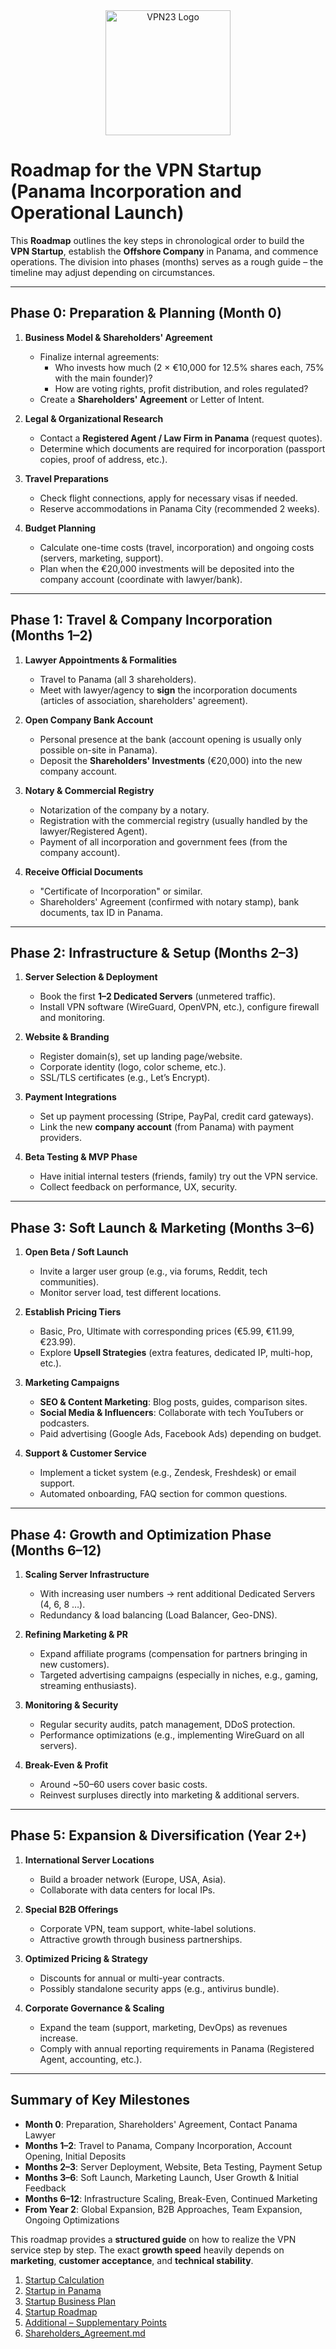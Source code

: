 <div align="center">
    <img src="https://x3.dynu.com/assets/logo-D3O0-4lF.png" alt="VPN23 Logo" width="200"/>
</div>

# Roadmap for the VPN Startup (Panama Incorporation and Operational Launch)

This **Roadmap** outlines the key steps in chronological order to build the **VPN Startup**, establish the **Offshore Company** in Panama, and commence operations. The division into phases (months) serves as a rough guide – the timeline may adjust depending on circumstances.

---

## Phase 0: Preparation & Planning (Month 0)

1. **Business Model & Shareholders' Agreement**  
   - Finalize internal agreements:  
     - Who invests how much (2 × €10,000 for 12.5% shares each, 75% with the main founder)?  
     - How are voting rights, profit distribution, and roles regulated?  
   - Create a **Shareholders' Agreement** or Letter of Intent.

2. **Legal & Organizational Research**  
   - Contact a **Registered Agent / Law Firm in Panama** (request quotes).  
   - Determine which documents are required for incorporation (passport copies, proof of address, etc.).

3. **Travel Preparations**  
   - Check flight connections, apply for necessary visas if needed.  
   - Reserve accommodations in Panama City (recommended 2 weeks).

4. **Budget Planning**  
   - Calculate one-time costs (travel, incorporation) and ongoing costs (servers, marketing, support).  
   - Plan when the €20,000 investments will be deposited into the company account (coordinate with lawyer/bank).

---

## Phase 1: Travel & Company Incorporation (Months 1–2)

1. **Lawyer Appointments & Formalities**  
   - Travel to Panama (all 3 shareholders).  
   - Meet with lawyer/agency to **sign** the incorporation documents (articles of association, shareholders' agreement).

2. **Open Company Bank Account**  
   - Personal presence at the bank (account opening is usually only possible on-site in Panama).  
   - Deposit the **Shareholders' Investments** (€20,000) into the new company account.

3. **Notary & Commercial Registry**  
   - Notarization of the company by a notary.  
   - Registration with the commercial registry (usually handled by the lawyer/Registered Agent).  
   - Payment of all incorporation and government fees (from the company account).

4. **Receive Official Documents**  
   - "Certificate of Incorporation" or similar.  
   - Shareholders' Agreement (confirmed with notary stamp), bank documents, tax ID in Panama.

---

## Phase 2: Infrastructure & Setup (Months 2–3)

1. **Server Selection & Deployment**  
   - Book the first **1–2 Dedicated Servers** (unmetered traffic).  
   - Install VPN software (WireGuard, OpenVPN, etc.), configure firewall and monitoring.

2. **Website & Branding**  
   - Register domain(s), set up landing page/website.  
   - Corporate identity (logo, color scheme, etc.).  
   - SSL/TLS certificates (e.g., Let’s Encrypt).

3. **Payment Integrations**  
   - Set up payment processing (Stripe, PayPal, credit card gateways).  
   - Link the new **company account** (from Panama) with payment providers.

4. **Beta Testing & MVP Phase**  
   - Have initial internal testers (friends, family) try out the VPN service.  
   - Collect feedback on performance, UX, security.

---

## Phase 3: Soft Launch & Marketing (Months 3–6)

1. **Open Beta / Soft Launch**  
   - Invite a larger user group (e.g., via forums, Reddit, tech communities).  
   - Monitor server load, test different locations.

2. **Establish Pricing Tiers**  
   - Basic, Pro, Ultimate with corresponding prices (€5.99, €11.99, €23.99).  
   - Explore **Upsell Strategies** (extra features, dedicated IP, multi-hop, etc.).

3. **Marketing Campaigns**  
   - **SEO & Content Marketing**: Blog posts, guides, comparison sites.  
   - **Social Media & Influencers**: Collaborate with tech YouTubers or podcasters.  
   - Paid advertising (Google Ads, Facebook Ads) depending on budget.

4. **Support & Customer Service**  
   - Implement a ticket system (e.g., Zendesk, Freshdesk) or email support.  
   - Automated onboarding, FAQ section for common questions.

---

## Phase 4: Growth and Optimization Phase (Months 6–12)

1. **Scaling Server Infrastructure**  
   - With increasing user numbers → rent additional Dedicated Servers (4, 6, 8 …).  
   - Redundancy & load balancing (Load Balancer, Geo-DNS).

2. **Refining Marketing & PR**  
   - Expand affiliate programs (compensation for partners bringing in new customers).  
   - Targeted advertising campaigns (especially in niches, e.g., gaming, streaming enthusiasts).

3. **Monitoring & Security**  
   - Regular security audits, patch management, DDoS protection.  
   - Performance optimizations (e.g., implementing WireGuard on all servers).

4. **Break-Even & Profit**  
   - Around ~50–60 users cover basic costs.  
   - Reinvest surpluses directly into marketing & additional servers.

---

## Phase 5: Expansion & Diversification (Year 2+)

1. **International Server Locations**  
   - Build a broader network (Europe, USA, Asia).  
   - Collaborate with data centers for local IPs.

2. **Special B2B Offerings**  
   - Corporate VPN, team support, white-label solutions.  
   - Attractive growth through business partnerships.

3. **Optimized Pricing & Strategy**  
   - Discounts for annual or multi-year contracts.  
   - Possibly standalone security apps (e.g., antivirus bundle).

4. **Corporate Governance & Scaling**  
   - Expand the team (support, marketing, DevOps) as revenues increase.  
   - Comply with annual reporting requirements in Panama (Registered Agent, accounting, etc.).

---

## Summary of Key Milestones

- **Month 0**: Preparation, Shareholders' Agreement, Contact Panama Lawyer  
- **Months 1–2**: Travel to Panama, Company Incorporation, Account Opening, Initial Deposits  
- **Months 2–3**: Server Deployment, Website, Beta Testing, Payment Setup  
- **Months 3–6**: Soft Launch, Marketing Launch, User Growth & Initial Feedback  
- **Months 6–12**: Infrastructure Scaling, Break-Even, Continued Marketing  
- **From Year 2**: Global Expansion, B2B Approaches, Team Expansion, Ongoing Optimizations  

This roadmap provides a **structured guide** on how to realize the VPN service step by step. The exact **growth speed** heavily depends on **marketing**, **customer acceptance**, and **technical stability**.

1. [Startup Calculation](https://github.com/xheen908/VPN23_PR_enEN/blob/main/startup_kalkulation.md)  
2. [Startup in Panama](https://github.com/xheen908/VPN23_PR_enEN/blob/main/startup_panama.md)  
3. [Startup Business Plan](https://github.com/xheen908/VPN23_PR_enEN/blob/main/startup_buisnessplan.md)  
4. [Startup Roadmap](https://github.com/xheen908/VPN23_PR_enEN/blob/main/startup_roadmap.md)  
5. [Additional – Supplementary Points](https://github.com/xheen908/VPN23_PR_enEN/blob/main/zusatz.md)
6. [Shareholders_Agreement.md](https://github.com/xheen908/VPN23_PR_enEN/blob/main/Shareholders_Agreement.md)
